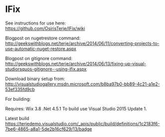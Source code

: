 IFix
====

See instructions for use here:  
https://github.com/OsirisTerje/IFix/wiki

Blogpost on nugetrestore command: http://geekswithblogs.net/terje/archive/2014/06/11/converting-projects-to-use-automatic-nuget-restore.aspx 

Blogpost on gitignore command:
http://geekswithblogs.net/terje/archive/2014/06/13/fixing-up-visual-studiorsquos-gitignore--using-ifix.aspx



Download binary setup from: http://visualstudiogallery.msdn.microsoft.com/b8ba97b0-bb89-4c21-a1e2-53ef335fd9cb

For building:

Requires: 
Wix 3.8
.Net 4.5.1
To build use Visual Studio 2015 Update 1. 

Latest build
https://terjedemo.visualstudio.com/_apis/public/build/definitions/1c2183f6-7be6-4865-a8a1-5de2b16cf629/13/badge

